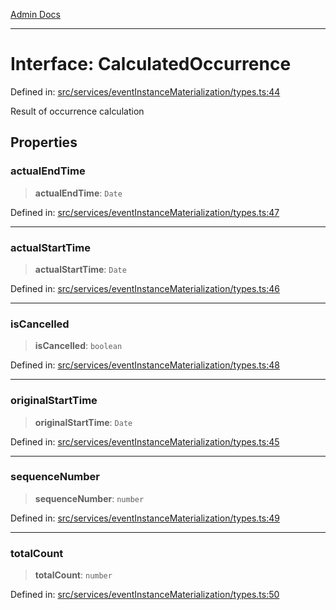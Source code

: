 [Admin Docs](/)

***

# Interface: CalculatedOccurrence

Defined in: [src/services/eventInstanceMaterialization/types.ts:44](https://github.com/gautam-divyanshu/talawa-api/blob/84910820371ade6fdca33545b3a0fc1e929731b2/src/services/eventInstanceMaterialization/types.ts#L44)

Result of occurrence calculation

## Properties

### actualEndTime

> **actualEndTime**: `Date`

Defined in: [src/services/eventInstanceMaterialization/types.ts:47](https://github.com/gautam-divyanshu/talawa-api/blob/84910820371ade6fdca33545b3a0fc1e929731b2/src/services/eventInstanceMaterialization/types.ts#L47)

***

### actualStartTime

> **actualStartTime**: `Date`

Defined in: [src/services/eventInstanceMaterialization/types.ts:46](https://github.com/gautam-divyanshu/talawa-api/blob/84910820371ade6fdca33545b3a0fc1e929731b2/src/services/eventInstanceMaterialization/types.ts#L46)

***

### isCancelled

> **isCancelled**: `boolean`

Defined in: [src/services/eventInstanceMaterialization/types.ts:48](https://github.com/gautam-divyanshu/talawa-api/blob/84910820371ade6fdca33545b3a0fc1e929731b2/src/services/eventInstanceMaterialization/types.ts#L48)

***

### originalStartTime

> **originalStartTime**: `Date`

Defined in: [src/services/eventInstanceMaterialization/types.ts:45](https://github.com/gautam-divyanshu/talawa-api/blob/84910820371ade6fdca33545b3a0fc1e929731b2/src/services/eventInstanceMaterialization/types.ts#L45)

***

### sequenceNumber

> **sequenceNumber**: `number`

Defined in: [src/services/eventInstanceMaterialization/types.ts:49](https://github.com/gautam-divyanshu/talawa-api/blob/84910820371ade6fdca33545b3a0fc1e929731b2/src/services/eventInstanceMaterialization/types.ts#L49)

***

### totalCount

> **totalCount**: `number`

Defined in: [src/services/eventInstanceMaterialization/types.ts:50](https://github.com/gautam-divyanshu/talawa-api/blob/84910820371ade6fdca33545b3a0fc1e929731b2/src/services/eventInstanceMaterialization/types.ts#L50)
